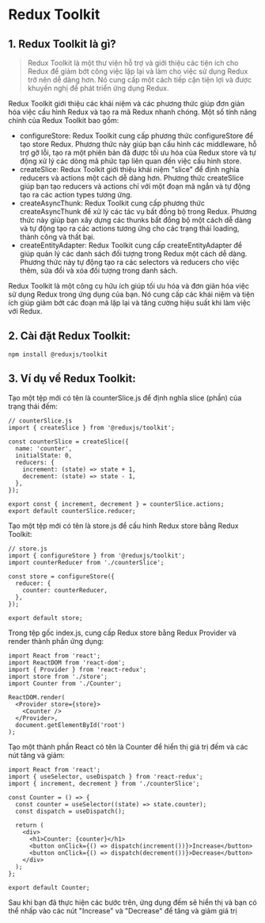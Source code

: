 # Redux Toolkit

## 1. Redux Toolkit là gì?
> Redux Toolkit là một thư viện hỗ trợ và giới thiệu các tiện ích cho Redux để giảm bớt công việc lặp lại và làm cho việc sử dụng Redux trở nên dễ dàng hơn. Nó cung cấp một cách tiếp cận tiện lợi và được khuyến nghị để phát triển ứng dụng Redux.

Redux Toolkit giới thiệu các khái niệm và các phương thức giúp đơn giản hóa việc cấu hình Redux và tạo ra mã Redux nhanh chóng. Một số tính năng chính của Redux Toolkit bao gồm:
- configureStore: Redux Toolkit cung cấp phương thức configureStore để tạo store Redux. Phương thức này giúp bạn cấu hình các middleware, hỗ trợ gỡ lỗi, tạo ra một phiên bản đã được tối ưu hóa của Redux store và tự động xử lý các dòng mã phức tạp liên quan đến việc cấu hình store.
- createSlice: Redux Toolkit giới thiệu khái niệm "slice" để định nghĩa reducers và actions một cách dễ dàng hơn. Phương thức createSlice giúp bạn tạo reducers và actions chỉ với một đoạn mã ngắn và tự động tạo ra các action types tương ứng.
- createAsyncThunk: Redux Toolkit cung cấp phương thức createAsyncThunk để xử lý các tác vụ bất đồng bộ trong Redux. Phương thức này giúp bạn xây dựng các thunks bất đồng bộ một cách dễ dàng và tự động tạo ra các actions tương ứng cho các trạng thái loading, thành công và thất bại.
- createEntityAdapter: Redux Toolkit cung cấp createEntityAdapter để giúp quản lý các danh sách đối tượng trong Redux một cách dễ dàng. Phương thức này tự động tạo ra các selectors và reducers cho việc thêm, sửa đổi và xóa đối tượng trong danh sách.

Redux Toolkit là một công cụ hữu ích giúp tối ưu hóa và đơn giản hóa việc sử dụng Redux trong ứng dụng của bạn. Nó cung cấp các khái niệm và tiện ích giúp giảm bớt các đoạn mã lặp lại và tăng cường hiệu suất khi làm việc với Redux.

## 2. Cài đặt Redux Toolkit:
```
npm install @reduxjs/toolkit
```

## 3. Ví dụ về Redux Toolkit:
Tạo một tệp mới có tên là counterSlice.js để định nghĩa slice (phần) của trạng thái đếm:
```
// counterSlice.js
import { createSlice } from '@reduxjs/toolkit';

const counterSlice = createSlice({
  name: 'counter',
  initialState: 0,
  reducers: {
    increment: (state) => state + 1,
    decrement: (state) => state - 1,
  },
});

export const { increment, decrement } = counterSlice.actions;
export default counterSlice.reducer;
```
Tạo một tệp mới có tên là store.js để cấu hình Redux store bằng Redux Toolkit:
```
// store.js
import { configureStore } from '@reduxjs/toolkit';
import counterReducer from './counterSlice';

const store = configureStore({
  reducer: {
    counter: counterReducer,
  },
});

export default store;
```
Trong tệp gốc index.js, cung cấp Redux store bằng Redux Provider và render thành phần ứng dụng:
```
import React from 'react';
import ReactDOM from 'react-dom';
import { Provider } from 'react-redux';
import store from './store';
import Counter from './Counter';

ReactDOM.render(
  <Provider store={store}>
    <Counter />
  </Provider>,
  document.getElementById('root')
);
```
Tạo một thành phần React có tên là Counter để hiển thị giá trị đếm và các nút tăng và giảm:
```
import React from 'react';
import { useSelector, useDispatch } from 'react-redux';
import { increment, decrement } from './counterSlice';

const Counter = () => {
  const counter = useSelector((state) => state.counter);
  const dispatch = useDispatch();

  return (
    <div>
      <h1>Counter: {counter}</h1>
      <button onClick={() => dispatch(increment())}>Increase</button>
      <button onClick={() => dispatch(decrement())}>Decrease</button>
    </div>
  );
};

export default Counter;
```
Sau khi bạn đã thực hiện các bước trên, ứng dụng đếm sẽ hiển thị và bạn có thể nhấp vào các nút "Increase" và "Decrease" để tăng và giảm giá trị




